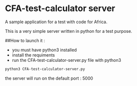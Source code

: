 # CFA-test-calculator server

A sample application for a test with code for Africa.

This is a very simple server written in python for a test purpose. 

##How to launch it : 
- you must have python3 installed
- install the requiments
- run the CFA-test-calculator-server.py file with python3
```sh
python3 CFA-test-calculator-server.py
```
the server will run on the default port : 5000

